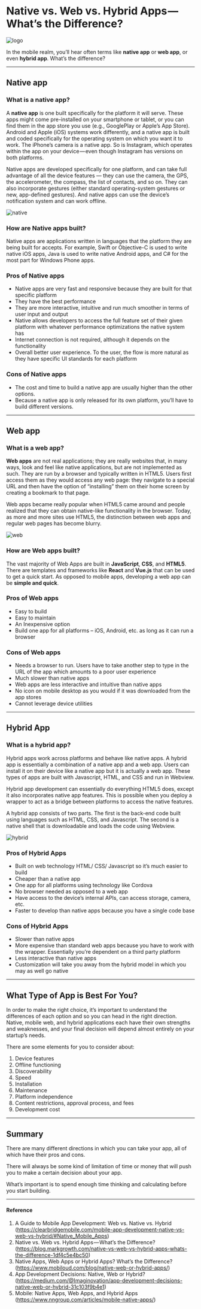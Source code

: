 # Native vs. Web vs. Hybrid Apps — What’s the Difference?

![logo](https://cdn-images-1.medium.com/max/1600/1*S94F7x6dGMspXPPbiLbw-A.jpeg)

In the mobile realm, you’ll hear often terms like **native app** or **web app**, or even **hybrid app**. What’s the difference?

***

## Native app

### What is a native app?

A **native app** is one built specifically for the platform it will serve. These apps might come pre-installed on your smartphone or tablet, or you can find them in the app store you use (e.g., GooglePlay or Apple’s App Store). Android and Apple (iOS) systems work differently, and a native app is built and coded specifically for the operating system on which you want it to work. The iPhone’s camera is a native app. So is Instagram, which operates within the app on your device — even though Instagram has versions on both platforms.

Native apps are developed specifically for one platform, and can take full advantage of all the device features — they can use the camera, the GPS, the accelerometer, the compass, the list of contacts, and so on. They can also incorporate gestures (either standard operating-system gestures or new, app-defined gestures). And native apps can use the device’s notification system and can work offline.


![native](https://qph.fs.quoracdn.net/main-qimg-0483bd3def66d829570bcc6e78e0ad87)

### How are Native apps built?

Native apps are applications written in languages that the platform they are being built for accepts. For example, Swift or Objective-C is used to write native iOS apps, Java is used to write native Android apps, and C# for the most part for Windows Phone apps.

### Pros of Native apps

* Native apps are very fast and responsive because they are built for that specific platform
* They have the best performance
* They are more interactive, intuitive and run much smoother in terms of user input and output
* Native allows developers to access the full feature set of their given platform with whatever performance optimizations the native system has
* Internet connection is not required, although it depends on the functionality
* Overall better user experience. To the user, the flow is more natural as they have specific UI standards for each platform

### Cons of Native apps

* The cost and time to build a native app are usually higher than the other options.
* Because a native app is only released for its own platform, you’ll have to build different versions.

***

## Web app

### What is a web app?

**Web apps** are not real applications; they are really websites that, in many ways, look and feel like native applications, but are not implemented as such. They are run by a browser and typically written in HTML5. Users first access them as they would access any web page: they navigate to a special URL and then have the option of “installing” them on their home screen by creating a bookmark to that page.

Web apps became really popular when HTML5 came around and people realized that they can obtain native-like functionality in the browser. Today, as more and more sites use HTML5, the distinction between web apps and regular web pages has become blurry.

![web](https://content-static.upwork.com/blog/uploads/sites/3/2015/05/05084031/MOB_native-vs-web-app-whats-the-diff-which-do-i-need_M.png)

### How are Web apps built?

The vast majority of Web Apps are built in **JavaScript**, **CSS**, and **HTML5**.
There are templates and frameworks like **React** and **Vue.js** that can be used to get a quick start.
As opposed to mobile apps, developing a web app can be **simple and quick**.

### Pros of Web apps

* Easy to build
* Easy to maintain
* An Inexpensive option
* Build one app for all platforms – iOS, Android, etc. as long as it can run a browser

### Cons of Web apps

* Needs a browser to run. Users have to take another step to type in the URL of the app which amounts to a poor user experience
* Much slower than native apps
* Web apps are less interactive and intuitive than native apps
* No icon on mobile desktop as you would if it was downloaded from the app stores
* Cannot leverage device utilities

***

## Hybrid App

### What is a hybrid app?

Hybrid apps work across platforms and behave like native apps. A hybrid app is essentially a combination of a native app and a web app. Users can install it on their device like a native app but it is actually a web app. These types of apps are built with Javascript, HTML, and CSS and run in Webview.

Hybrid app development can essentially do everything HTML5 does, except it also incorporates native app features. This is possible when you deploy a wrapper to act as a bridge between platforms to access the native features.

A hybrid app consists of two parts. The first is the back-end code built using languages such as HTML, CSS, and Javascript. The second is a native shell that is downloadable and loads the code using Webview.

![hybrid](https://www.impigertech.com/wp-content/uploads/2016/11/Hybrid-header-v2.png)

### Pros of Hybrid Apps

* Built on web technology HTML/ CSS/ Javascript so it’s much easier to build
* Cheaper than a native app
* One app for all platforms using technology like Cordova
* No browser needed as opposed to a web app
* Have access to the device’s internal APIs, can access storage, camera, etc.
* Faster to develop than native apps because you have a single code base

### Cons of Hybrid Apps

* Slower than native apps
* More expensive than standard web apps because you have to work with the wrapper. Essentially you’re dependent on a third party platform
* Less interactive than native apps
* Customization will take you away from the hybrid model in which you may as well go native

***

## What Type of App is Best For You?

In order to make the right choice, it’s important to understand the differences of each option and so you can head in the right direction. Native, mobile web, and hybrid applications each have their own strengths and weaknesses, and your final decision will depend almost entirely on your startup’s needs.

There are some elements for you to consider about:

1. Device features
2. Offline functioning
3. Discoverability
4. Speed
5. Installation
6. Maintenance
7. Platform independence
8. Content restrictions, approval process, and fees
9. Development cost

***

## Summary
There are many different directions in which you can take your app, all of which have their pros and cons.

There will always be some kind of limitation of time or money that will push you to make a certain decision about your app.

What’s important is to spend enough time thinking and calculating before you start building.

***

#### Reference
1. A Guide to Mobile App Development: Web vs. Native vs. Hybrid (https://clearbridgemobile.com/mobile-app-development-native-vs-web-vs-hybrid/#Native_Mobile_Apps)
2. Native vs. Web vs. Hybrid Apps — What’s the Difference?
(https://blog.markgrowth.com/native-vs-web-vs-hybrid-apps-whats-the-difference-1df4c5e4bc50)
3. Native Apps, Web Apps or Hybrid Apps? What’s the Difference? (https://www.mobiloud.com/blog/native-web-or-hybrid-apps/)
4. App Development Decisions: Native, Web or Hybrid?(https://medium.com/@Imaginovation/app-development-decisions-native-web-or-hybrid-31c103f9b4e1)
5. Mobile: Native Apps, Web Apps, and Hybrid Apps (https://www.nngroup.com/articles/mobile-native-apps/)
